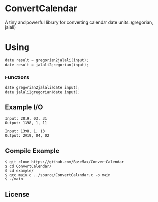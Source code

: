 # ConvertCalendar

A tiny and powerful library for converting calendar date units. (gregorian, jalali)

# Using

```c
date result = gregorian2jalali(input);
date result = jalali2gregorian(input);
```

### Functions

```c
date gregorian2jalali(date input);
date jalali2gregorian(date input);
```

## Example I/O

```
Input: 2019, 03, 31
Output: 1398, 1, 11
```

```
Input: 1398, 1, 13
Output: 2019, 04, 02
```

## Compile Example

```
$ git clone https://github.com/BaseMax/ConvertCalendar
$ cd ConvertCalendar/
$ cd example/
$ gcc main.c ../source/ConvertCalendar.c -o main
$ ./main
  ```

## License
